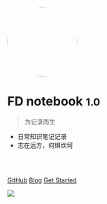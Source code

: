 <!-- 管封面的 -->

<!-- _coverpage.md -->

<img width="160px" style="border-radius: 50%" src="_img/logo.jpg"> <!--logo-->

# **FD notebook** <small>1.0</small>

> 为记录而生

- 日常知识笔记记录
- 志在远方，何惧坎坷
<br>

<span id="busuanzi_container_site_pv" style='display:none'>
    👀 本站总访问量：<span id="busuanzi_value_site_pv"></span> 次
</span>
<span id="busuanzi_container_site_uv" style='display:none'>
    | 🚴‍♂️ 本站总访客数：<span id="busuanzi_value_site_uv"></span> 人
</span>

<br>


[GitHub](https://github.com/FloatingDream1001)
[Blog](https://www.yangyuezz.top/)
[Get Started](README)

<!-- 背景图片 -->
![](_m)

<!-- 背景色 -->


